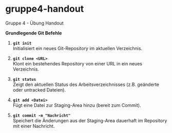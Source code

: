 # gruppe4-handout
Gruppe 4 - Übung Handout


**Grundlegende Git Befehle**

1. **`git init`**  
   Initialisiert ein neues Git-Repository im aktuellen Verzeichnis.

2. **`git clone <URL>`**  
   Klont ein bestehendes Repository von einer URL in ein neues Verzeichnis.

3. **`git status`**  
   Zeigt den aktuellen Status des Arbeitsverzeichnisses (z.B. geänderte oder untracked Dateien).

4. **`git add <Datei>`**  
   Fügt eine Datei zur Staging-Area hinzu (bereit zum Commit).

5. **`git commit -m "Nachricht"`**  
   Speichert die Änderungen aus der Staging-Area dauerhaft im Repository mit einer Nachricht.
